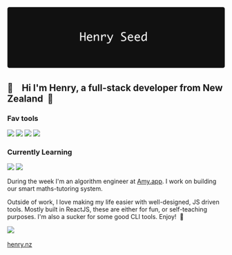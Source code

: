 ![Header](https://github.com/HenrySeed/HenrySeed/blob/master/header.png?raw=true)

## 👋  &nbsp;&nbsp; Hi I'm Henry, a full-stack developer from New Zealand &nbsp;🥝

### Fav tools

<img src="https://img.shields.io/badge/node.js%20-%2343853D.svg?&style=for-the-badge&logo=node.js&logoColor=white"/>&nbsp;<img src="https://img.shields.io/badge/react%20-%2320232a.svg?&style=for-the-badge&logo=react&logoColor=%2361DAFB"/>&nbsp;<img src="https://img.shields.io/badge/typescript%20-%23007ACC.svg?&style=for-the-badge&logo=typescript&logoColor=white"/>&nbsp;<img src="https://img.shields.io/badge/python%20-%2314354C.svg?&style=for-the-badge&logo=python&logoColor=white"/>

### Currently Learning

<img src="https://img.shields.io/badge/vuejs%20-%2335495e.svg?&style=for-the-badge&logo=vue.js&logoColor=%234FC08D"/>&nbsp;<img src="https://img.shields.io/badge/rust-%23000000.svg?&style=for-the-badge&logo=rust&logoColor=white"/>


During the week I'm an algorithm engineer at [Amy.app](https://amy.app). I work on building our smart maths-tutoring system.

Outside of work, I love making my life easier with well-designed, JS driven tools. Mostly built in ReactJS, these are either for fun, or self-teaching purposes. I'm also a sucker for some good CLI tools. Enjoy! &nbsp;🎉

<a href="https://www.linkedin.com/in/seed/" target="_blank"><img src="https://img.shields.io/badge/linkedin-%230077B5.svg?&style=for-the-badge&logo=linkedin&logoColor=white"/></a>

<a href="https://henry.nz" target="_blank">henry.nz</a>

